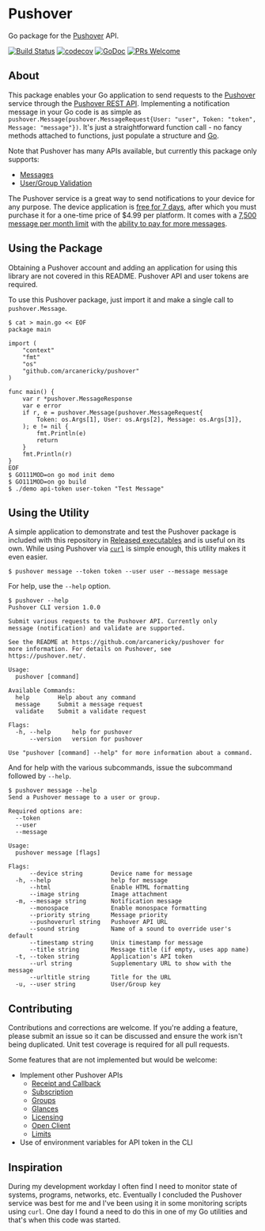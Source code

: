 # Pushover

Go package for the [Pushover](https://pushover.net/) API.

[![Build Status](https://travis-ci.com/arcanericky/pushover.svg?branch=master)](https://travis-ci.com/arcanericky/pushover)
[![codecov](https://codecov.io/gh/arcanericky/pushover/branch/master/graph/badge.svg)](https://codecov.io/gh/arcanericky/pushover)
[![GoDoc](https://img.shields.io/badge/docs-GoDoc-brightgreen.svg)](https://godoc.org/github.com/arcanericky/pushover)
[![PRs Welcome](https://img.shields.io/badge/PRs-welcome-brightgreen.svg)](http://makeapullrequest.com)

## About

This package enables your Go application to send requests to the [Pushover](https://pushover.net/) service through the [Pushover REST API](https://pushover.net/api). Implementing a notification message in your Go code is as simple as `pushover.Message(pushover.MessageRequest{User: "user", Token: "token", Message: "message"})`. It's just a straightforward function call - no fancy methods attached to functions, just populate a structure and [Go](https://golang.org/).

Note that Pushover has many APIs available, but currently this package only supports:
-  [Messages](https://pushover.net/api#messages)
-  [User/Group Validation](https://pushover.net/api#validate)

The Pushover service is a great way to send notifications to your device for any purpose. The device application is [free for 7 days](https://pushover.net/faq#overview-fees), after which you must purchase it for a one-time price of $4.99 per platform. It comes with a [7,500 message per month limit](https://pushover.net/faq#overview-limits) with the [ability to pay for more messages](https://pushover.net/faq#overview-usage).


## Using the Package

Obtaining a Pushover account and adding an application for using this library are not covered in this README. Pushover API and user tokens are required.

To use this Pushover package, just import it and make a single call to `pushover.Message`.

```
$ cat > main.go << EOF
package main

import (
	"context"
	"fmt"
	"os"
	"github.com/arcanericky/pushover"
)

func main() {
	var r *pushover.MessageResponse
	var e error
	if r, e = pushover.Message(pushover.MessageRequest{
		Token: os.Args[1], User: os.Args[2], Message: os.Args[3]},
	); e != nil {
		fmt.Println(e)
		return
	}
	fmt.Println(r)
}
EOF
$ GO111MOD=on go mod init demo
$ GO111MOD=on go build
$ ./demo api-token user-token "Test Message"
```

## Using the Utility

A simple application to demonstrate and test the Pushover package is included with this repository in [Released executables](https://github.com/arcanericky/pushover/releases) and is useful on its own. While using Pushover via [`curl`](https://curl.haxx.se/) is simple enough, this utility makes it even easier.

```
$ pushover message --token token --user user --message message
```

For help, use the `--help` option.

```
$ pushover --help
Pushover CLI version 1.0.0

Submit various requests to the Pushover API. Currently only
message (notification) and validate are supported.

See the README at https://github.com/arcanericky/pushover for
more information. For details on Pushover, see
https://pushover.net/.

Usage:
  pushover [command]

Available Commands:
  help        Help about any command
  message     Submit a message request
  validate    Submit a validate request

Flags:
  -h, --help      help for pushover
      --version   version for pushover

Use "pushover [command] --help" for more information about a command.
```

And for help with the various subcommands, issue the subcommand followed by `--help`.
```
$ pushover message --help
Send a Pushover message to a user or group.

Required options are:
  --token
  --user
  --message

Usage:
  pushover message [flags]

Flags:
      --device string        Device name for message
  -h, --help                 help for message
      --html                 Enable HTML formatting
      --image string         Image attachment
  -m, --message string       Notification message
      --monospace            Enable monospace formatting
      --priority string      Message priority
      --pushoverurl string   Pushover API URL
      --sound string         Name of a sound to override user's default
      --timestamp string     Unix timestamp for message
      --title string         Message title (if empty, uses app name)
  -t, --token string         Application's API token
      --url string           Supplementary URL to show with the message
      --urltitle string      Title for the URL
  -u, --user string          User/Group key
```

## Contributing

Contributions and corrections are welcome. If you're adding a feature, please submit an issue so it can be discussed and ensure the work isn't being duplicated. Unit test coverage is required for all pull requests.

Some features that are not implemented but would be welcome:
  
- Implement other Pushover APIs
  - [Receipt and Callback](https://pushover.net/api/receipts)
  - [Subscription](https://pushover.net/api/subscriptions)
  - [Groups](https://pushover.net/api/groups)
  - [Glances](https://pushover.net/api/groups)
  - [Licensing](https://pushover.net/api/licensing)
  - [Open Client](https://pushover.net/api/client)
  - [Limits](https://pushover.net/api#limits)
- Use of environment variables for API token in the CLI

## Inspiration

During my development workday I often find I need to monitor state of systems, programs, networks, etc. Eventually I concluded the Pushover service was best for me and I've been using it in some monitoring scripts using `curl`. One day I found a need to do this in one of my Go utilities and that's when this code was started.